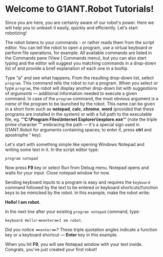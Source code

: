 # Welcome to G1ANT.Robot Tutorials!

Since you are here, you are certainly aware of our robot's power. Here we will help you to unleash it easily, quickly and efficiently. Let's start robotizing!

The robot listens to your commands - or rather reads them from the script editor. You can tell the robot to open a program, use a virtual keyboard or perform file operations, for example. All available commands are listed in the Commands pane (View | Commands menu), but you can also start typing and the editor will suggest you matching commands in a drop-down list of and provide a brief explanation of each one in a tooltip.

Type "p" and see what happens. From the resulting drop-down list, select `program`. This command tells the robot to run a program. When you select or type `program`, the robot will display another drop-down list with suggestions of _arguments_ — additional information needed to execute a given command. In case of the `program` command, the most obvious argument is a _name_ of the program to be launched by the robot. This name can be given in a short form such as **notepad**, **calc**, **chrome**, **word** (provided that these programs are installed in the system) or with a full path to the executable file, eg. **‴C:\Program Files\Internet Explorer\iexplore.exe‴** (note the triple prime character **‴** embracing the path — it's a special sign used in G1ANT.Robot for arguments containing spaces; to enter it, press **ctrl** and apostrophe **'** key).

Let's start with something simple like opening Windows Notepad and writing some text in it. In the script editor type:

```G1ANT
program notepad
```

Now press **F9** key or select Run from Debug menu. Notepad opens and waits for your input. Close notepad window for now.

Sending keyboard inputs to a program is easy and requires the `keyboard` command followed by the text to be entered or keyboard shortcuts/function keys to be mimicked by the robot. In this example, make the robot write:

**Hello!
I am robot.**

In the next line after your existing `program notepad` command, type:

```G1ANT
keyboard Hello!⋘enter⋙I am robot.
```

Did you notice `⋘enter⋙`? These triple quotation angles indicate a function key or a keyboard shortcut — **Enter** key in this example.

When you hit **F9**, you will see Notepad window with your text inside. Congrats, you've just created your first robot!

